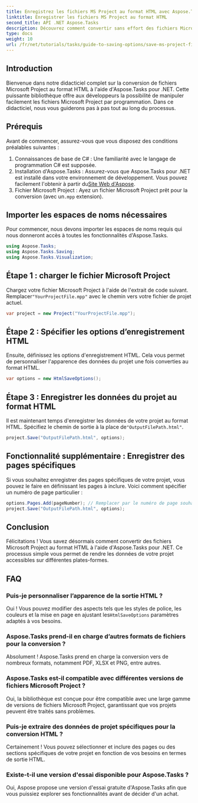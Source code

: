 ```yaml
---
title: Enregistrez les fichiers MS Project au format HTML avec Aspose.Tasks pour .NET
linktitle: Enregistrer les fichiers MS Project au format HTML
second_title: API .NET Aspose.Tasks
description: Découvrez comment convertir sans effort des fichiers Microsoft Project (.mpp) au format HTML à l'aide d'Aspose.Tasks pour .NET. Ce didacticiel complet fournit des instructions étape par étape, notamment sur la manière de charger des fichiers de projet, de personnaliser la sortie HTML et d'enregistrer des pages spécifiques.
type: docs
weight: 10
url: /fr/net/tutorials/tasks/guide-to-saving-options/save-ms-project-files-to-html-format/
---
```

## Introduction

Bienvenue dans notre didacticiel complet sur la conversion de fichiers Microsoft Project au format HTML à l'aide d'Aspose.Tasks pour .NET. Cette puissante bibliothèque offre aux développeurs la possibilité de manipuler facilement les fichiers Microsoft Project par programmation. Dans ce didacticiel, nous vous guiderons pas à pas tout au long du processus.

## Prérequis

Avant de commencer, assurez-vous que vous disposez des conditions préalables suivantes :

1. Connaissances de base de C# : Une familiarité avec le langage de programmation C# est supposée.
2. Installation d'Aspose.Tasks : Assurez-vous que Aspose.Tasks pour .NET est installé dans votre environnement de développement. Vous pouvez facilement l'obtenir à partir du[Site Web d'Aspose](https://www.aspose.com).
3.  Fichier Microsoft Project : Ayez un fichier Microsoft Project prêt pour la conversion (avec un`.mpp` extension).

## Importer les espaces de noms nécessaires

Pour commencer, nous devons importer les espaces de noms requis qui nous donneront accès à toutes les fonctionnalités d'Aspose.Tasks.

```csharp
using Aspose.Tasks;
using Aspose.Tasks.Saving;
using Aspose.Tasks.Visualization;
```

## Étape 1 : charger le fichier Microsoft Project

 Chargez votre fichier Microsoft Project à l'aide de l'extrait de code suivant. Remplacer`"YourProjectFile.mpp"` avec le chemin vers votre fichier de projet actuel.

```csharp
var project = new Project("YourProjectFile.mpp");
```

## Étape 2 : Spécifier les options d’enregistrement HTML

Ensuite, définissez les options d'enregistrement HTML. Cela vous permet de personnaliser l'apparence des données du projet une fois converties au format HTML.

```csharp
var options = new HtmlSaveOptions();
```

## Étape 3 : Enregistrer les données du projet au format HTML

 Il est maintenant temps d'enregistrer les données de votre projet au format HTML. Spécifiez le chemin de sortie à la place de`"OutputFilePath.html"`.

```csharp
project.Save("OutputFilePath.html", options);
```

## Fonctionnalité supplémentaire : Enregistrer des pages spécifiques

Si vous souhaitez enregistrer des pages spécifiques de votre projet, vous pouvez le faire en définissant les pages à inclure. Voici comment spécifier un numéro de page particulier :

```csharp
options.Pages.Add(pageNumber); // Remplacer par le numéro de page souhaité
project.Save("OutputFilePath.html", options);
```

## Conclusion

Félicitations ! Vous savez désormais comment convertir des fichiers Microsoft Project au format HTML à l'aide d'Aspose.Tasks pour .NET. Ce processus simple vous permet de rendre les données de votre projet accessibles sur différentes plates-formes.

## FAQ

### Puis-je personnaliser l’apparence de la sortie HTML ?
 Oui ! Vous pouvez modifier des aspects tels que les styles de police, les couleurs et la mise en page en ajustant les`HtmlSaveOptions` paramètres adaptés à vos besoins.

### Aspose.Tasks prend-il en charge d’autres formats de fichiers pour la conversion ?
Absolument ! Aspose.Tasks prend en charge la conversion vers de nombreux formats, notamment PDF, XLSX et PNG, entre autres.

### Aspose.Tasks est-il compatible avec différentes versions de fichiers Microsoft Project ?
Oui, la bibliothèque est conçue pour être compatible avec une large gamme de versions de fichiers Microsoft Project, garantissant que vos projets peuvent être traités sans problèmes.

### Puis-je extraire des données de projet spécifiques pour la conversion HTML ?
Certainement ! Vous pouvez sélectionner et inclure des pages ou des sections spécifiques de votre projet en fonction de vos besoins en termes de sortie HTML.

### Existe-t-il une version d'essai disponible pour Aspose.Tasks ?
Oui, Aspose propose une version d'essai gratuite d'Aspose.Tasks afin que vous puissiez explorer ses fonctionnalités avant de décider d'un achat.